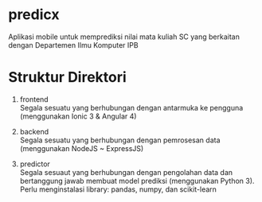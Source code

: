 # predicx
Aplikasi mobile untuk memprediksi nilai mata kuliah SC yang berkaitan dengan Departemen Ilmu Komputer IPB

# Struktur Direktori
1. frontend<br/>
Segala sesuatu yang berhubungan dengan antarmuka ke pengguna (menggunakan Ionic 3 & Angular 4)

2. backend<br/>
Segala sesuatu yang berhubungan dengan pemrosesan data (menggunakan NodeJS ~ ExpressJS)

3. predictor<br/>
Segala sesuaut yang berhubungan dengan pengolahan data dan bertanggung jawab membuat model prediksi (menggunakan Python 3). Perlu menginstalasi library: pandas, numpy, dan scikit-learn
